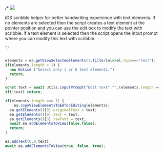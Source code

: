 /*
![](https://raw.githubusercontent.com/zsviczian/obsidian-excalidraw-plugin/master/images/scripts-scribble-helper.jpg)

iOS scribble helper for better handwriting experience with text elements. If no elements are selected then the script creates a text element at the pointer position and you can use the edit box to modify the text with scribble. If a text element is selected then the script opens the input prompt where you can modify this text with scribble.

```javascript
*/


elements = ea.getViewSelectedElements().filter(el=>el.type==="text");
if(elements.length > 1) {
  new Notice ("Select only 1 or 0 text elements.")
  return;
}

const text = await utils.inputPrompt("Edit text","",(elements.length === 1)?elements[0].rawText:"");
if(!text) return;

if(elements.length === 1) {
	ea.copyViewElementsToEAforEditing(elements);
  ea.getElements()[0].originalText = text;
  ea.getElements()[0].text = text;
  ea.getElements()[0].rawText = text;
  await ea.addElementsToView(false,false);
  return;
}

ea.addText(0,0,text);
await ea.addElementsToView(true, false, true);
